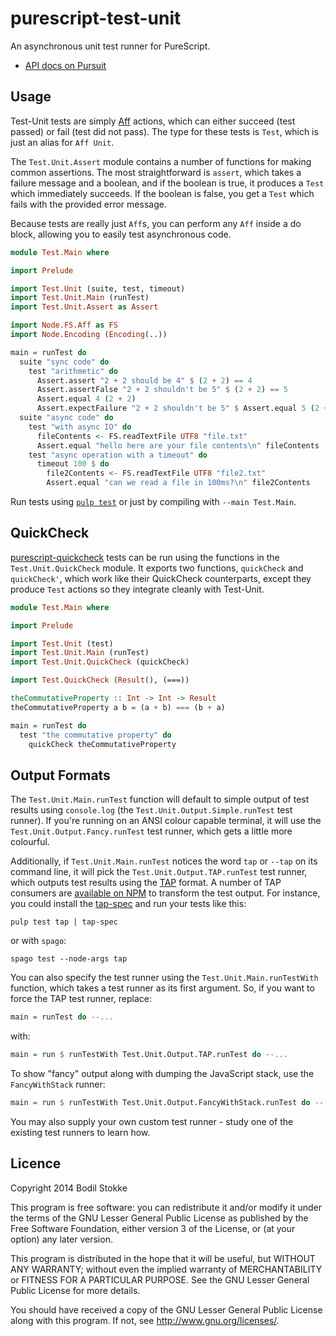 # purescript-test-unit

An asynchronous unit test runner for PureScript.

* [API docs on Pursuit](http://pursuit.purescript.org/packages/purescript-test-unit/)

## Usage

Test-Unit tests are simply [Aff](https://github.com/slamdata/purescript-aff) actions, which can either succeed (test passed) or fail (test did not pass). The type for these tests is `Test`, which is just an alias for `Aff Unit`.

The `Test.Unit.Assert` module contains a number of functions for making common assertions. The most straightforward is `assert`, which takes a failure message and a boolean, and if the boolean is true, it produces a `Test` which immediately succeeds. If the boolean is false, you get a `Test` which fails with the provided error message.

Because tests are really just `Aff`s, you can perform any `Aff` inside a do block, allowing you to easily test asynchronous code.

```purescript
module Test.Main where

import Prelude

import Test.Unit (suite, test, timeout)
import Test.Unit.Main (runTest)
import Test.Unit.Assert as Assert

import Node.FS.Aff as FS
import Node.Encoding (Encoding(..))

main = runTest do
  suite "sync code" do
    test "arithmetic" do
      Assert.assert "2 + 2 should be 4" $ (2 + 2) == 4
      Assert.assertFalse "2 + 2 shouldn't be 5" $ (2 + 2) == 5
      Assert.equal 4 (2 + 2)
      Assert.expectFailure "2 + 2 shouldn't be 5" $ Assert.equal 5 (2 + 2)
  suite "async code" do
    test "with async IO" do
      fileContents <- FS.readTextFile UTF8 "file.txt"
      Assert.equal "hello here are your file contents\n" fileContents
    test "async operation with a timeout" do
      timeout 100 $ do
        file2Contents <- FS.readTextFile UTF8 "file2.txt"
        Assert.equal "can we read a file in 100ms?\n" file2Contents
```

Run tests using [`pulp test`](https://github.com/bodil/pulp) or just by compiling with `--main Test.Main`.

## QuickCheck

[purescript-quickcheck](https://github.com/purescript/purescript-quickcheck) tests can be run using the functions in the `Test.Unit.QuickCheck` module. It exports two functions, `quickCheck` and `quickCheck'`, which work like their QuickCheck counterparts, except they produce `Test` actions so they integrate cleanly with Test-Unit.

```purescript
module Test.Main where

import Prelude

import Test.Unit (test)
import Test.Unit.Main (runTest)
import Test.Unit.QuickCheck (quickCheck)

import Test.QuickCheck (Result(), (===))

theCommutativeProperty :: Int -> Int -> Result
theCommutativeProperty a b = (a + b) === (b + a)

main = runTest do
  test "the commutative property" do
    quickCheck theCommutativeProperty
```

## Output Formats

The `Test.Unit.Main.runTest` function will default to simple output of test results using `console.log` (the `Test.Unit.Output.Simple.runTest` test runner). If you're running on an ANSI colour capable terminal, it will use the `Test.Unit.Output.Fancy.runTest` test runner, which gets a little more colourful.

Additionally, if `Test.Unit.Main.runTest` notices the word `tap` or `--tap` on its command line, it will pick the `Test.Unit.Output.TAP.runTest` test runner, which outputs test results using the [TAP](https://testanything.org/) format. A number of TAP consumers are [available on NPM](https://www.npmjs.com/package/tape#pretty-reporters) to transform the test output. For instance, you could install the [tap-spec](https://github.com/scottcorgan/tap-spec) and run your tests like this:

```
pulp test tap | tap-spec
```

or with `spago`:
```
spago test --node-args tap
```

You can also specify the test runner using the `Test.Unit.Main.runTestWith` function, which takes a test runner as its first argument. So, if you want to force the TAP test runner, replace:
```purescript
main = runTest do --...
```
with:
```purescript
main = run $ runTestWith Test.Unit.Output.TAP.runTest do --...
```

To show "fancy" output along with dumping the JavaScript stack, use the `FancyWithStack` runner:
```purescript
main = run $ runTestWith Test.Unit.Output.FancyWithStack.runTest do --...
```

You may also supply your own custom test runner - study one of the existing test runners to learn how.

## Licence

Copyright 2014 Bodil Stokke

This program is free software: you can redistribute it and/or modify it under the terms of the GNU Lesser General Public License as published by the Free Software Foundation, either version 3 of the License, or (at your option) any later version.

This program is distributed in the hope that it will be useful, but WITHOUT ANY WARRANTY; without even the implied warranty of MERCHANTABILITY or FITNESS FOR A PARTICULAR PURPOSE. See the GNU Lesser General Public License for more details.

You should have received a copy of the GNU Lesser General Public License along with this program. If not, see <http://www.gnu.org/licenses/>.
